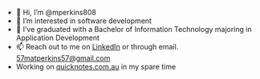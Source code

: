 - 👋 Hi, I’m @mperkins808
- 👀 I’m interested in software development
- 🌱 I’ve graduated with a Bachelor of Information Technology majoring in Application Development
- 📫 Reach out to me on [LinkedIn](https://www.linkedin.com/in/mat-perkins-7a503a182/) or through email. 57matperkins57@gmail.com
- Working on [quicknotes.com.au](https://quicknotes.com.au) in my spare time
<!---
mperkins808/mperkins808 is a ✨ special ✨ repository because its `README.md` (this file) appears on your GitHub profile.
You can click the Preview link to take a look at your changes.
--->

